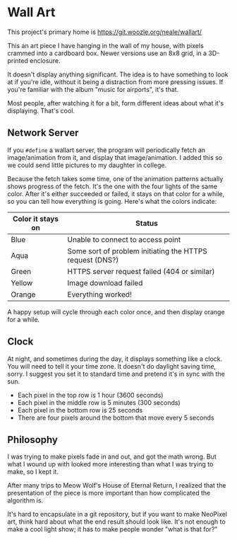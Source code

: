 Wall Art
========

This project's primary home is
https://git.woozle.org/neale/wallart/

This an art piece I have
hanging in the wall of my house, with
pixels crammed into a cardboard box.
Newer versions use an 8x8 grid,
in a 3D-printed enclosure.

It doesn't display anything significant.
The idea is to have something to look at if you're idle,
without it being a distraction from more pressing issues.
If you're familiar with the album "music for airports",
it's that.

Most people, after watching it for a bit,
form different ideas about what it's displaying.
That's cool.


Network Server
--------------

If you `#define` a wallart server,
the program will periodically fetch an image/animation from it,
and display that image/animation.
I added this so we could send little pictures to my daughter in college.

Because the fetch takes some time,
one of the animation patterns actually shows progress of the fetch.
It's the one with the four lights of the same color.
After it's either succeeded or failed,
it stays on that color for a while,
so you can tell how everything is going.
Here's what the colors indicate:

Color it stays on | Status
--- | ---
Blue | Unable to connect to access point
Aqua | Some sort of problem initiating the HTTPS request (DNS?)
Green | HTTPS server request failed (404 or similar)
Yellow | Image download failed
Orange | Everything worked!

A happy setup will cycle through each color once,
and then display orange for a while.


Clock
-----

At night, 
and sometimes during the day,
it displays something like a clock.
You will need to tell it your time zone.
It doesn't do daylight saving time, sorry.
I suggest you set it to standard time and pretend it's in sync with the sun.

* Each pixel in the top row is 1 hour (3600 seconds)
* Each pixel in the middle row is 5 minutes (300 seconds)
* Each pixel in the bottom row is 25 seconds
* There are four pixels around the bottom that move every 5 seconds

Philosophy
----------

I was trying to make pixels fade in and out,
and got the math wrong.
But what I wound up with looked more interesting
than what I was trying to make,
so I kept it.

After many trips to Meow Wolf's House of Eternal Return,
I realized that the presentation of the piece
is more important
than how complicated the algorithm is.

It's hard to encapsulate in a git repository,
but if you want to make NeoPixel art,
think hard about what the end result should look like.
It's not enough to make a cool light show;
it has to make people wonder "what is that for?"

